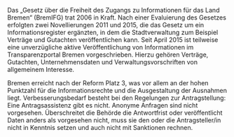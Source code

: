 Das „Gesetz über die Freiheit des Zugangs zu Informationen für das Land Bremen“ (BremIFG) trat 2006 in Kraft. Nach einer
Evaluierung des Gesetzes erfolgten zwei Novellierungen 2011 und 2015, die das Gesetz um ein Informationsregister ergänzten,
in dem die Stadtverwaltung zum Beispiel Verträge und Gutachten veröffentlichen kann. Seit April 2015 ist teilweise
eine unverzügliche aktive Veröffentlichung von Informationen im Transparenzportal Bremen vorgeschrieben. Hierzu gehören
Verträge, Gutachten, Unternehmensdaten und Verwaltungsvorschriften von allgemeinem Interesse.

Bremen erreicht nach der Reform Platz 3, was vor allem an der hohen Punktzahl für die Informationsrechte und die Ausgestaltung
der Ausnahmen liegt. Verbesserungsbedarf besteht bei den Regelungen zur Antragstellung: Eine Antragsassistenz gibt
es nicht. Anonyme Anfragen sind nicht vorgesehen. Überschreitet die Behörde die Antwortfrist oder veröffentlicht Daten
anders als vorgesehen nicht, muss sie den oder die Antragsteller/in nicht in Kenntnis setzen und auch nicht mit Sanktionen
rechnen.
